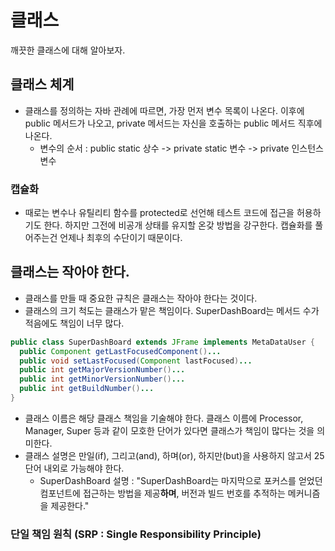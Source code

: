 # 클래스
깨끗한 클래스에 대해 알아보자.

## 클래스 체계
- 클래스를 정의하는 자바 관례에 따르면, 가장 먼저 변수 목록이 나온다. 이후에 public 메서드가 나오고, private 메서드는 자신을 호출하는 public 메서드 직후에 나온다.
  - 변수의 순서 : public static 상수 -> private static 변수 -> private 인스턴스 변수

### 캡슐화
- 때로는 변수나 유틸리티 함수를 protected로 선언해 테스트 코드에 접근을 허용하기도 한다. 하지만 그전에 비공개 상태를 유지할 온갖 방법을 강구한다. 캡슐화를 풀어주는건 언제나 최후의 수단이기 때문이다.

## 클래스는 작아야 한다.
- 클래스를 만들 때 중요한 규칙은 클래스는 작아야 한다는 것이다.
- 클래스의 크기 척도는 클래스가 맡은 책임이다. SuperDashBoard는 메서드 수가 적음에도 책임이 너무 많다.
```java
public class SuperDashBoard extends JFrame implements MetaDataUser {
  public Component getLastFocusedComponent()...
  public void setLastFocused(Component lastFocused)...
  public int getMajorVersionNumber()...
  public int getMinorVersionNumber()...
  public int getBuildNumber()...
}
```

- 클래스 이름은 해당 클래스 책임을 기술해야 한다. 클래스 이름에 Processor, Manager, Super 등과 같이 모호한 단어가 있다면 클래스가 책임이 많다는 것을 의미한다.
- 클래스 설명은 만일(if), 그리고(and), 하며(or), 하지만(but)을 사용하지 않고서 25단어 내외로 가능해야 한다.
  - SuperDashBoard 설명 : "SuperDashBoard는 마지막으로 포커스를 얻었던 컴포넌트에 접근하는 방법을 제공**하며**, 버전과 빌드 번호를 추적하는 메커니즘을 제공한다."

### 단일 책임 원칙 (SRP : Single Responsibility Principle)
